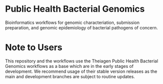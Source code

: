 # Public Health Bacterial Genomics
Bioinformatics workflows for genomic characteriation, submission preparation, and genomic epidemiology of bacterial pathogens of concern.

# Note to Users
This repository and the workflows use the Theiagen Public Health Bacterial Genomics workflows as a base which are in the early stages of development. We recommend usage of their stable version releases as the main and development branches are subject to routine updates.
